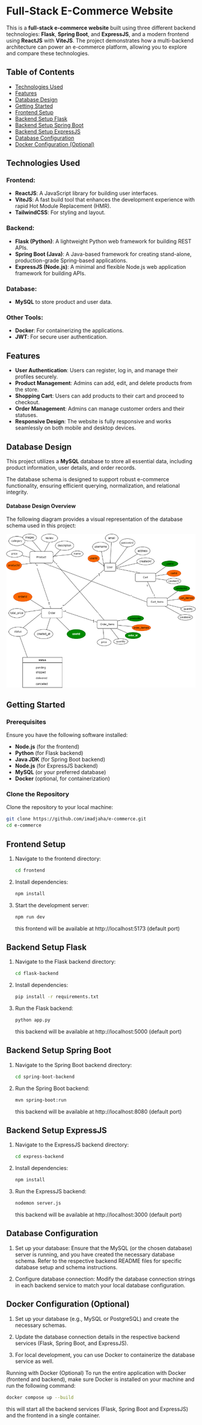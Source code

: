 # Full-Stack E-Commerce Website

This is a **full-stack e-commerce website** built using three different backend technologies: **Flask**, **Spring Boot**, and **ExpressJS**, and a modern frontend using **ReactJS** with **ViteJS**. The project demonstrates how a multi-backend architecture can power an e-commerce platform, allowing you to explore and compare these technologies.

## Table of Contents


- [Technologies Used](#technologies-used)
- [Features](#features)
- [Database Design](#database-design)
- [Getting Started](#getting-started)
- [Frontend Setup](#frontend-setup)
- [Backend Setup Flask](#backend-setup-flask)
- [Backend Setup Spring Boot](#backend-setup-spring-boot)
- [Backend Setup ExpressJS](#backend-setup-expressjs)
- [Database Configuration](#database-configuration)
- [Docker Configuration (Optional)](#docker-configuration)




## Technologies Used

### Frontend:
- **ReactJS**: A JavaScript library for building user interfaces.
- **ViteJS**: A fast build tool that enhances the development experience with rapid Hot Module Replacement (HMR).
- **TailwindCSS**: For styling and layout.

### Backend:
- **Flask (Python)**: A lightweight Python web framework for building REST APIs.
- **Spring Boot (Java)**: A Java-based framework for creating stand-alone, production-grade Spring-based applications.
- **ExpressJS (Node.js)**: A minimal and flexible Node.js web application framework for building APIs.

### Database:
- **MySQL**  to store product and user data.

### Other Tools:
- **Docker**: For containerizing the applications.
- **JWT**: For secure user authentication.

## Features

- **User Authentication**: Users can register, log in, and manage their profiles securely.
- **Product Management**: Admins can add, edit, and delete products from the store.
- **Shopping Cart**: Users can add products to their cart and proceed to checkout.
- **Order Management**: Admins can manage customer orders and their statuses.
- **Responsive Design**: The website is fully responsive and works seamlessly on both mobile and desktop devices.

## Database Design

This project utilizes a **MySQL** database to store all essential data, including product information, user details, and order records. 

The database schema is designed to support robust e-commerce functionality, ensuring efficient querying, normalization, and relational integrity.



#### Database Design Overview

The following diagram provides a visual representation of the database schema used in this project:

![Database Design](./database-design.png)

## Getting Started

### Prerequisites

Ensure you have the following software installed:

- **Node.js** (for the frontend)
- **Python** (for Flask backend)
- **Java JDK** (for Spring Boot backend)
- **Node.js** (for ExpressJS backend)
- **MySQL** (or your preferred database)
- **Docker** (optional, for containerization)

### Clone the Repository

Clone the repository to your local machine:

```bash
git clone https://github.com/imadjaha/e-commerce.git
cd e-commerce
```

## Frontend Setup

1. Navigate to the frontend directory:

    ```bash
    cd frontend
    ```

2. Install dependencies:

    ```bash
    npm install
    ```

3. Start the development server:

    ```bash
    npm run dev
    ```
    this frontend will be available at http://localhost:5173 (default port)

## Backend Setup Flask

1. Navigate to the Flask backend directory:

    ```bash
    cd flask-backend
    ```

2. Install dependencies:

    ```bash
    pip install -r requirements.txt
    ```

3. Run the Flask backend:

    ```bash
    python app.py
    ```
    this backend will be available at http://localhost:5000 (default port)

## Backend Setup Spring Boot

1. Navigate to the Spring Boot backend directory:

    ```bash
    cd spring-boot-backend
    ```  

2. Run the Spring Boot backend:

    ```bash
    mvn spring-boot:run
    ```
    this backend will be available at http://localhost:8080 (default port)

## Backend Setup ExpressJS

1. Navigate to the ExpressJS backend directory:

    ```bash
    cd express-backend
    ```

2. Install dependencies:

    ```bash
    npm install
    ```

3. Run the ExpressJS backend:

    ```bash
    nodemon server.js
    ```
    this backend will be available at http://localhost:3000 (default port)
    

## Database Configuration

1. Set up your database: Ensure that the MySQL (or the chosen database) server is running, and you have created the necessary database schema. Refer to the respective backend README files for specific database setup and schema instructions.

2.  Configure database connection: Modify the database connection strings in each backend service to match your local database configuration.


## Docker Configuration (Optional)

1. Set up your database (e.g., MySQL or PostgreSQL) and create the necessary schemas.

2. Update the database connection details in the respective backend services (Flask, Spring Boot, and ExpressJS).

3. For local development, you can use Docker to containerize the database service as well.

Running with Docker (Optional)
To run the entire application with Docker (frontend and backend), make sure Docker is installed on your machine and run the following command:

```bash
docker compose up --build
```
this will start all the backend services (Flask, Spring Boot and ExpressJS) and the frontend in a single container.
